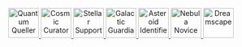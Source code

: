 <p align="center">
  <a href="https://community.vaunt.dev/board/klkucaj/achievements" target="_blank">
    <img src="https://serverpod.dev/badges/pr-5.webp" alt="Quantum Queller" width="60" />
  </a>
  <a href="https://community.vaunt.dev/board/klkucaj/achievements" target="_blank">
    <img src="https://serverpod.dev/badges/issue-5.webp" alt="Cosmic Curator" width="60" />
  </a>
  <a href="https://community.vaunt.dev/board/klkucaj/achievements" target="_blank">
    <img src="https://serverpod.dev/badges/star.webp" alt="Stellar Supporter" width="60" />
  </a>
  <a href="https://community.vaunt.dev/board/klkucaj/achievements" target="_blank">
    <img src="https://serverpod.dev/badges/pr-25.webp" alt="Galactic Guardian" width="60" />
  </a>
  <a href="https://community.vaunt.dev/board/klkucaj/achievements" target="_blank">
    <img src="https://serverpod.dev/badges/issue-1.webp" alt="Asteroid Identifier" width="60" />
  </a>
  <a href="https://community.vaunt.dev/board/klkucaj/achievements" target="_blank">
    <img src="https://serverpod.dev/badges/pr-1.webp" alt="Nebula Novice" width="60" />
  </a>
  <a href="https://community.vaunt.dev/board/klkucaj/achievements" target="_blank">
    <img src="https://serverpod.dev/badges/release-dreamscape.webp" alt="Dreamscape" width="60" />
  </a>
</p>
